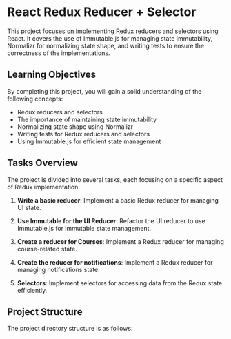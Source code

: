 # React Redux Reducer + Selector

This project focuses on implementing Redux reducers and selectors using React. It covers the use of Immutable.js for managing state immutability, Normalizr for normalizing state shape, and writing tests to ensure the correctness of the implementations.

## Learning Objectives

By completing this project, you will gain a solid understanding of the following concepts:

- Redux reducers and selectors
- The importance of maintaining state immutability
- Normalizing state shape using Normalizr
- Writing tests for Redux reducers and selectors
- Using Immutable.js for efficient state management

## Tasks Overview

The project is divided into several tasks, each focusing on a specific aspect of Redux implementation:

1. **Write a basic reducer**: Implement a basic Redux reducer for managing UI state.

2. **Use Immutable for the UI Reducer**: Refactor the UI reducer to use Immutable.js for immutable state management.

3. **Create a reducer for Courses**: Implement a Redux reducer for managing course-related state.

4. **Create the reducer for notifications**: Implement a Redux reducer for managing notifications state.

5. **Selectors**: Implement selectors for accessing data from the Redux state efficiently.

## Project Structure

The project directory structure is as follows:

